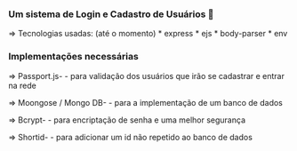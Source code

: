 ### Um sistema de Login e Cadastro de Usuários 🏦

=> Tecnologias usadas: (até o momento)
    * express
    * ejs
    * body-parser
    * env

### Implementações necessárias
=> Passport.js- -
para validação dos usuários que irão se cadastrar e entrar na rede

=> Moongose / Mongo DB- -
para a implementação de um banco de dados

=> Bcrypt- -
para encriptação de senha e uma melhor segurança

=> Shortid- -
para adicionar um id não repetido ao banco de dados
